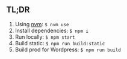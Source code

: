 ## TL;DR

1. Using [nvm](https://github.com/creationix/nvm): `$ nvm use`
2. Install dependencies:  `$ npm i`
3. Run locally: `$ npm start`
4. Build static: `$ npm run build:static`
5. Build prod for Wordpress: `$ npm run build`
